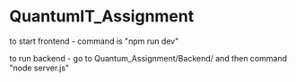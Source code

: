 # QuantumIT_Assignment
<p>to start frontend - command is "npm run dev"</p>
<p>to run backend - go to Quantum_Assignment/Backend/ and then command "node server.js"</p>
